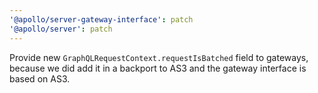 ```yaml
---
'@apollo/server-gateway-interface': patch
'@apollo/server': patch
---
```


Provide new `GraphQLRequestContext.requestIsBatched` field to gateways, because we did add it in a backport to AS3 and the gateway interface is based on AS3.
